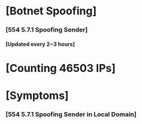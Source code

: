 # [Botnet Spoofing]
### [554 5.7.1 Spoofing Sender]
#### [Updated every 2~3 hours]

# [Counting 46503 IPs]

# [Symptoms] 
###   [554 5.7.1 Spoofing Sender in Local Domain]
